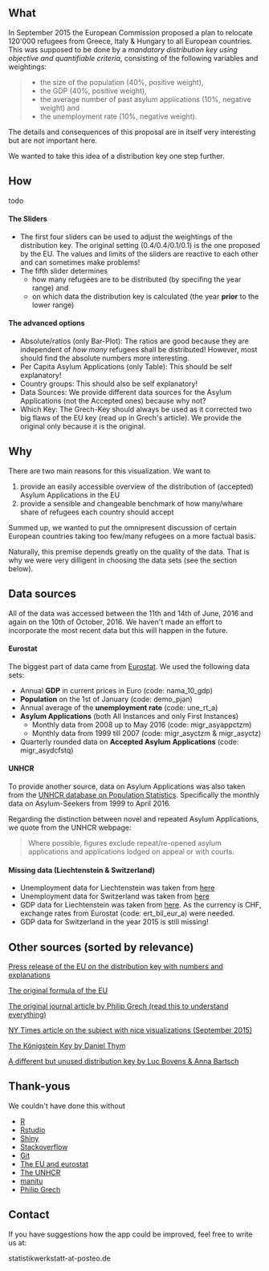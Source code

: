 ## What

In September 2015 the European Commission proposed a plan to relocate 120'000 refugees from Greece, Italy & Hungary to all European countries. 
This was supposed to be done by a *mandatory distribution key using objective and quantifiable criteria*, consisting of the following variables and weightings:
> * the size of the population (40%, positive weight),
> * the GDP (40%, positive weight),
> * the average number of past asylum applications (10%, negative weight) and
> * the unemployment rate (10%, negative weight).

The details and consequences of this proposal are in itself very interesting but are not important here.

We wanted to take this idea of a distribution key one step further. 

## How 
todo
#### The Sliders

* The first four sliders can be used to adjust the weightings of the distribution key. The original setting (0.4/0.4/0.1/0.1) is the one proposed by the EU. The values and limits of the sliders are reactive to each other and can sometimes make problems!
* The fifth slider determines 
	* how many refugees are to be distributed (by specifing the year range) and
	* on which data the distribution key is calculated (the year **prior** to the lower range)

#### The advanced options

* Absolute/ratios (only Bar-Plot): The ratios are good because they are independent of *how many* refugees shall be distributed! However, most should find the absolute numbers more interesting.
* Per Capita Asylum Applications (only Table): This should be self explanatory!
* Country groups: This should also be self explanatory!
* Data Sources: We provide different data sources for the Asylum Applications (not the Accepted ones) because why not?
* Which Key: The Grech-Key should always be used as it corrected two big flaws of the EU key (read up in Grech's article). We provide the original only because it is the original.

## Why

There are two main reasons for this visualization. We want to

1. provide an easily accessible overview of the distribution of (accepted) Asylum Applications in the EU
2. provide a sensible and changeable benchmark of how many/whare share of refugees each country should accept 

Summed up, we wanted to put the omnipresent discussion of certain European countries taking too few/many refugees on a more factual basis.

Naturally, this premise depends greatly on the quality of the data. That is why we were very dilligent in choosing the data sets (see the section below).

## Data sources
All of the data was accessed between the 11th and 14th of June, 2016 and again on the 10th of October, 2016. We haven't made an effort to incorporate the most recent data but this will happen in the future.

#### Eurostat
The biggest part of data came from [Eurostat](http://ec.europa.eu/eurostat). We used the following data sets:
* Annual **GDP** in current prices in Euro (code: nama_10_gdp)
* **Population** on the 1st of January (code: demo_pjan)
* Annual average of the **unemployment rate** (code: une_rt_a)
* **Asylum Applications** (both All Instances and only First Instances)
	* Monthly data from 2008 up to May 2016 (code: migr_asyappctzm)
	* Monthly data from 1999 till 2007 (code: migr_asyctzm & migr_asyctz)
* Quarterly rounded data on **Accepted Asylum Applications** (code: migr_asydcfstq)

#### UNHCR
To provide another source, data on Asylum Applications was also taken from the [UNHCR database on Population Statistics](http://popstats.unhcr.org/en/overview). Specifically the monthly data on Asylum-Seekers from 1999 to April 2016.

Regarding the distinction between novel and repeated Asylum Applications, we quote from the UNHCR webpage:
> Where possible, figures exclude repeat/re-opened asylum applications and applications lodged on appeal or with courts. 

#### Missing data (Liechtenstein & Switzerland)

* Unemployment data for Liechtenstein was taken from [here](http://www.llv.li/#/11432/arbeitslosenstatistik)
* Unemployment data for Switzerland was taken from [here](http://www.bfs.admin.ch/bfs/portal/de/index/themen/03/03/blank/data/01.html)
* GDP data for Liechtenstein was taken from [here](http://etab.llv.li/PXWeb/pxweb/de/?rxid=3bd05ee8-fc11-4982-a9af-aae15ce602c4). As the currency is CHF, exchange rates from Eurostat (code: ert_bil_eur_a) were needed.
* GDP data for Switzerland in the year 2015 is still missing!

## Other sources (sorted by relevance)
[Press release of the EU on the distribution key with numbers and explanations](http://europa.eu/rapid/press-release_MEMO-15-5597_en.htm)

[The original formula of the EU](http://ec.europa.eu/dgs/home-affairs/what-we-do/policies/european-agenda-migration/proposal-implementation-package/docs/proposal_for_regulation_of_ep_and_council_establishing_a_crisis_relocation_mechanism_-_annex_en.pdf)

[The original journal article by Philip Grech (read this to understand everything)](http://eup.sagepub.com/content/early/2016/05/26/1465116516649244.abstract)

[NY Times article on the subject with nice visualizations (September 2015)](http://www.nytimes.com/interactive/2015/09/04/world/europe/europe-refugee-distribution.html?_r=1)

[The Königstein Key by Daniel Thym](http://verfassungsblog.de/germanys-domestic-koenigstein-quota-system-and-eu-asylum-policy/#.VXdawucRXnp)

[A different but unused distribution key by Luc Bovens & Anna Bartsch](http://www.voxeurop.eu/en/content/article/5041680-towards-fairer-distribution-asylum-seekers)

## Thank-yous

We couldn't have done this without

* [R](https://www.r-project.org/)
* [Rstudio](https://www.rstudio.com/)
* [Shiny](http://shiny.rstudio.com/)
* [Stackoverflow](https://stackoverflow.com/)
* [Git](https://git-scm.com/)
* [The EU and eurostat](http://ec.europa.eu/eurostat)
* [The UNHCR](http://www.unhcr.de/)
* [manitu](https://manitu.de/)
* [Philip Grech](http://www.necom.ethz.ch/people/person-detail.html?persid=115265)

## Contact

If you have suggestions how the app could be improved, feel free to write us at: 

statistikwerkstatt-at-posteo.de
